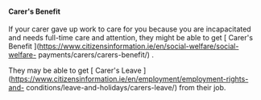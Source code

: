 ####  **Carer's Benefit**

If your carer gave up work to care for you because you are incapacitated and
needs full-time care and attention, they might be able to get [ Carer's
Benefit ](https://www.citizensinformation.ie/en/social-welfare/social-welfare-
payments/carers/carers-benefit/) .

They may be able to get [ Carer's Leave
](https://www.citizensinformation.ie/en/employment/employment-rights-and-
conditions/leave-and-holidays/carers-leave/) from their job.
